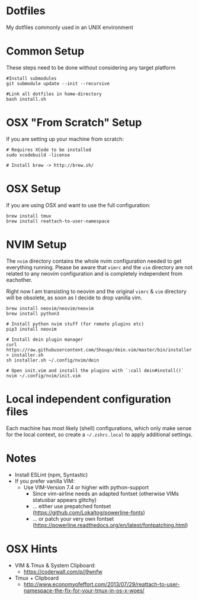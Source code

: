 Dotfiles
==========

My dotfiles commonly used in an UNIX environment

Common Setup
=======

These steps need to be done without considering any target platform

```
#Install submodules
git submodule update --init --recursive

#Link all dotfiles in home-directory
bash install.sh
```

OSX "From Scratch" Setup
=======

If you are setting up your machine from scratch:

```
# Requires XCode to be installed
sudo xcodebuild -license

# Install brew -> http://brew.sh/
```

OSX Setup
=======

If you are using OSX and want to use the full configuration:

```
brew install tmux
brew install reattach-to-user-namespace
```

NVIM Setup
=======

The `nvim` directory contains the whole nvim configuration needed to get
everything running. Please be aware that `vimrc` and the `vim` directory are not
related to any neovim configuration and is completely independent from
eachother.

Right now I am transisting to neovim and the original `vimrc` & `vim` directory
will be obsolete, as soon as I decide to drop vanilla vim.

```
brew install neovim/neovim/neovim
brew install python3

# Install python nvim stuff (for remote plugins etc)
pip3 install neovim 

# Install dein plugin manager
curl https://raw.githubusercontent.com/Shougo/dein.vim/master/bin/installer.sh > installer.sh
sh installer.sh ~/.config/nvim/dein

# Open init.vim and install the plugins with `:call dein#install()`
nvim ~/.config/nvim/init.vim
```

Local independent configuration files
=======

Each machine has most likely (shell) configurations, which only make sense for the local context,
so create a `~/.zshrc.local` to apply additional settings. 

Notes
=====
* Install ESLint (npm, Syntastic)
* If you prefer vanilla VIM:
  * Use VIM-Version 7.4 or higher with python-support
	* Since vim-airline needs an adapted fontset (otherwise VIMs statusbar appears glitchy)
	 * ... either use prepatched fontset (https://github.com/Lokaltog/powerline-fonts)
	 * ... or patch your very own fontset (https://powerline.readthedocs.org/en/latest/fontpatching.html)


OSX Hints
=====

* VIM & Tmux & System Clipboard:
  * https://coderwall.com/p/j9wnfw
* Tmux + Clipboard
  * http://www.economyofeffort.com/2013/07/29/reattach-to-user-namespace-the-fix-for-your-tmux-in-os-x-woes/
